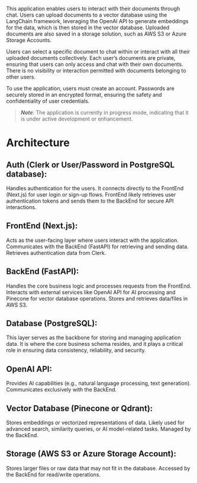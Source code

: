 This application enables users to interact with their documents through chat. Users can upload documents to a vector database using the LangChain framework, leveraging the OpenAI API to generate embeddings for the data, which is then stored in the vector database. Uploaded documents are also saved in a storage solution, such as AWS S3 or Azure Storage Accounts.

Users can select a specific document to chat within or interact with all their uploaded documents collectively. Each user’s documents are private, ensuring that users can only access and chat with their own documents. There is no visibility or interaction permitted with documents belonging to other users.

To use the application, users must create an account. Passwords are securely stored in an encrypted format, ensuring the safety and confidentiality of user credentials.

>_**Note**_: The application is currently in progress mode, indicating that it is under active development or enhancement.

# Architecture

## Auth (Clerk or User/Password in PostgreSQL database):

Handles authentication for the users.
It connects directly to the FrontEnd (Next.js) for user login or sign-up flows.
FrontEnd likely retrieves user authentication tokens and sends them to the BackEnd for secure API interactions.

## FrontEnd (Next.js):

Acts as the user-facing layer where users interact with the application.
Communicates with the BackEnd (FastAPI) for retrieving and sending data.
Retrieves authentication data from Clerk.

## BackEnd (FastAPI):

Handles the core business logic and processes requests from the FrontEnd.
Interacts with external services like OpenAI API for AI processing and Pinecone for vector database operations.
Stores and retrieves data/files in AWS S3.

## Database (PostgreSQL):

This layer serves as the backbone for storing and managing application data. It is where the core business schema resides, and it plays a critical role in ensuring data consistency, reliability, and security.

## OpenAI API:

Provides AI capabilities (e.g., natural language processing, text generation).
Communicates exclusively with the BackEnd.

## Vector Database (Pinecone or Qdrant):

Stores embeddings or vectorized representations of data.
Likely used for advanced search, similarity queries, or AI model-related tasks.
Managed by the BackEnd.

## Storage (AWS S3 or Azure Storage Account):

Stores larger files or raw data that may not fit in the database.
Accessed by the BackEnd for read/write operations.